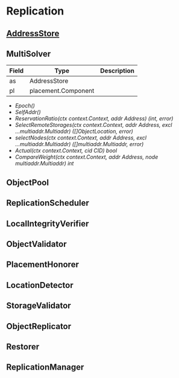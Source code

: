 # Replication

## [AddressStore](./audit.md#AddressStore)

## MultiSolver

|Field|Type|Description|
|-|-|-|
|as|AddressStore||
|pl|placement.Component||

* *Epoch()*
* *SelfAddr()*
* *ReservationRatio(ctx context.Context, addr Address) (int, error)*
* *SelectRemoteStorages(ctx context.Context, addr Address, excl ...multiaddr.Multiaddr) ([]ObjectLocation, error)*
* *selectNodes(ctx context.Context, addr Address, excl ...multiaddr.Multiaddr) ([]multiaddr.Multiaddr, error)*
* *Actual(ctx context.Context, cid CID) bool*
* *CompareWeight(ctx context.Context, addr Address, node multiaddr.Multiaddr) int*

## ObjectPool

## ReplicationScheduler

## LocalIntegrityVerifier

## ObjectValidator

## PlacementHonorer

## LocationDetector

## StorageValidator

## ObjectReplicator

## Restorer

## ReplicationManager